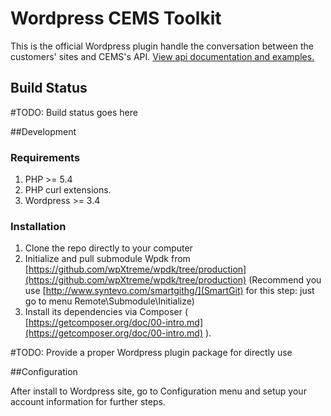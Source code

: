 Wordpress CEMS Toolkit
============
This is the official Wordpress plugin handle the conversation between the customers' sites and CEMS's API. [View api documentation and examples.](https://docs.cemsadmin.apiary.io)

## Build Status

\#TODO: Build status goes here

##Development

### Requirements

1.  PHP &gt;= 5.4
2.  PHP curl extensions.
3.  Wordpress &gt;= 3.4

### Installation

1.  Clone the repo directly to your computer
2.  Initialize and pull submodule Wpdk from [https://github.com/wpXtreme/wpdk/tree/production](https://github.com/wpXtreme/wpdk/tree/production) (Recommend you use [http://www.syntevo.com/smartgithg/](SmartGit) for this step: just go to menu Remote\\Submodule\\Initialize)
3.  Install its dependencies via Composer ( [https://getcomposer.org/doc/00-intro.md](https://getcomposer.org/doc/00-intro.md) ).

\#TODO: Provide a proper Wordpress plugin package for directly use

##Configuration

After install to Wordpress site, go to Configuration menu and setup your account information for further steps.